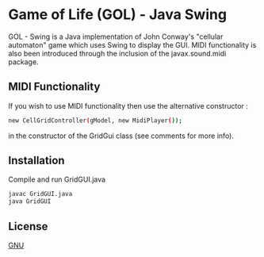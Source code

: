 # Game of Life (GOL) - Java Swing

GOL - Swing is a Java implementation of John Conway's "cellular automaton" game which uses Swing to display the GUI.
MIDI functionality is also been introduced through the inclusion of the javax.sound.midi package.

## MIDI Functionality
If you wish to use MIDI functionality then use the alternative constructor :
```bash
new CellGridController(gModel, new MidiPlayer());
```
in the constructor of the GridGui class (see comments for more info).

## Installation

Compile and run GridGUI.java

```bash
javac GridGUI.java
java GridGUI
```

## License
[GNU](https://www.gnu.org/licenses/gpl-3.0.en.html)